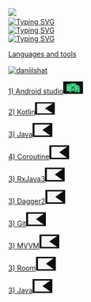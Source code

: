 <img src="https://i.pinimg.com/originals/d7/c7/3e/d7c73e641ddeeabc221442d4f12914f3.gif" height="430"/>
<div align="left" style="margin-bottom: 0;">
  <a href="https://git.io/typing-svg" style="margin-bottom: 0;">
    <img src="https://readme-typing-svg.herokuapp.com?font=Fira+Code&size=30&pause=10000000000000000&color=2CC02C&random=false&width=435&lines=Android+developer" alt="Typing SVG" />
  </a>
</div>
<div align="left" style="margin-top: 50;">
  <a href="https://git.io/typing-svg" style="margin-bottom: 0;">
    <img src="https://readme-typing-svg.herokuapp.com?font=Fira+Code&size=24&pause=100000000000&color=FAFDFE&random=false&width=800&lines=I+am+a+student+and+android+developer"alt="Typing SVG"/>
  </a>
</div>
<div>
  <a href="https://git.io/typing-svg" style="margin-bottom: 0;">
    <img src="https://readme-typing-svg.herokuapp.com?font=Fira+Code&size=24&pause=100000000000&color=FAFDFE&random=false&width=800&lines=My+technology+stack:"alt="Typing SVG"/>
</div>

<p>Languages and tools</p>
<p>
  <img align="center" src="android_studio" alt="daniilshat" height="40" width="40" />
</p>
<p>1) Android studio<img src="android_studio.svg" width=40 height=25/></p>
<p>2) Kotlin<img src="kotlin.svg" width=40 height=25/></p>
<p>3) Java<img src="kotlin.svg" width=40 height=28/></p>
<p>4) Coroutine<img src="kotlin.svg" width=40 height=28/></p>
<p>3) RxJava3<img src="kotlin.svg" width=40 height=28/></p>
<p>3) Dagger2<img src="kotlin.svg" width=40 height=28/></p>
<p>3) Git<img src="kotlin.svg" width=40 height=28/></p>
<p>3) MVVM<img src="kotlin.svg" width=40 height=28/></p>
<p>3) Room<img src="kotlin.svg" width=40 height=28/></p>
<p>3) Java<img src="kotlin.svg" width=40 height=28/></p>

